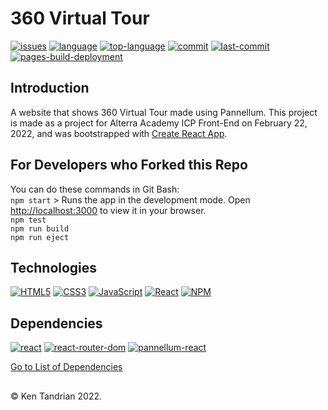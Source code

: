 # 360 Virtual Tour
[![issues](https://img.shields.io/github/issues/KenTandrian/360-virtual-tour)](https://github.com/KenTandrian/360-virtual-tour/issues)
[![language](https://img.shields.io/github/languages/count/KenTandrian/360-virtual-tour)](https://github.com/KenTandrian/360-virtual-tour/search?l=javascript)
[![top-language](https://img.shields.io/github/languages/top/KenTandrian/360-virtual-tour)](https://github.com/KenTandrian/360-virtual-tour/search?l=javascript)
[![commit](https://img.shields.io/github/commit-activity/m/KenTandrian/360-virtual-tour)](https://github.com/KenTandrian/360-virtual-tour/commits/main)
[![last-commit](https://img.shields.io/github/last-commit/KenTandrian/360-virtual-tour)](https://github.com/KenTandrian/360-virtual-tour/commits/main)
[![pages-build-deployment](https://github.com/KenTandrian/360-virtual-tour/actions/workflows/pages/pages-build-deployment/badge.svg?branch=gh-pages)](https://github.com/KenTandrian/360-virtual-tour/actions/workflows/pages/pages-build-deployment)

## Introduction
A website that shows 360 Virtual Tour made using Pannellum.
This project is made as a project for Alterra Academy ICP Front-End on February 22, 2022, and was bootstrapped with [Create React App](https://github.com/facebook/create-react-app).


## For Developers who Forked this Repo
You can do these commands in Git Bash:\
`npm start` > Runs the app in the development mode. Open [http://localhost:3000](http://localhost:3000) to view it in your browser.\
`npm test`\
`npm run build`\
`npm run eject`

## Technologies
[![HTML5](https://img.shields.io/badge/-HTML5-black?style=for-the-badge&logo=html5&logoColor=orange)](https://github.com/KenTandrian?tab=repositories&language=html)
[![CSS3](https://img.shields.io/badge/-CSS3-black?style=for-the-badge&logo=css3&logoColor=blue)](https://github.com/KenTandrian?tab=repositories&language=css)
[![JavaScript](https://img.shields.io/badge/-JavaScript-black?style=for-the-badge&logo=javascript)](https://github.com/KenTandrian?tab=repositories&language=javascript)
[![React](https://img.shields.io/badge/-React-black?style=for-the-badge&logo=react)](https://github.com/KenTandrian?tab=repositories&language=javascript)
[![NPM](https://img.shields.io/badge/NPM-%23000000.svg?style=for-the-badge&logo=npm&logoColor=white)](https://github.com/KenTandrian?tab=repositories)

## Dependencies
[![react](https://img.shields.io/github/package-json/dependency-version/KenTandrian/360-virtual-tour/react)](https://www.npmjs.com/package/react)
[![react-router-dom](https://img.shields.io/github/package-json/dependency-version/KenTandrian/360-virtual-tour/react-router-dom)](https://www.npmjs.com/package/react-router-dom)
[![pannellum-react](https://img.shields.io/github/package-json/dependency-version/KenTandrian/360-virtual-tour/pannellum-react)](https://www.npmjs.com/package/pannellum-react)

[Go to List of Dependencies](https://github.com/KenTandrian/360-virtual-tour/network/dependencies)


## 
&#169; Ken Tandrian 2022.